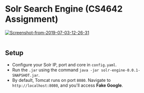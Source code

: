 # Solr Search Engine (CS4642 Assignment)

<a href="https://ibb.co/2dmFQS5"><img src="https://i.ibb.co/1Th05Mb/Screenshot-from-2019-07-03-12-26-31.png" alt="Screenshot-from-2019-07-03-12-26-31" border="0"></a><br /><a target='_blank' href='https://imgbb.com/'></a><br />

## Setup

* Configure your Solr IP, port and core in `config.yaml`.
* Run the `.jar` using the command `java -jar solr-engine-0.0.1-SNAPSHOT.jar`.
* By default, Tomcat runs on port `8080`. Navigate to `http://localhost:8080`, and you'll access **Fake Google**.